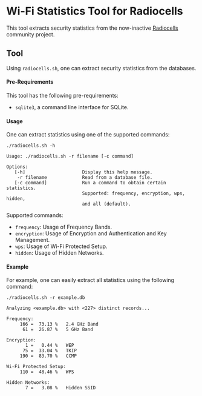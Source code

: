 # Wi-Fi Statistics Tool for Radiocells

This tool extracts security statistics from the now-inactive [Radiocells](https://radiocells.org/) community project.

## Tool

Using ```radiocells.sh```, one can extract security statistics from the databases.

#### Pre-Requirements

This tool has the following pre-requirements:

- ```sqlite3```, a command line interface for SQLite.

#### Usage

One can extract statistics using one of the supported commands:

```
./radiocells.sh -h
```
```
Usage: ./radiocells.sh -r filename [-c command]

Options:
   [-h]                     Display this help message.
    -r filename             Read from a database file.
   [-c command]             Run a command to obtain certain statistics.
                            Supported: frequency, encryption, wps, hidden,
                            and all (default).
```

Supported commands:
- ```frequency```: Usage of Frequency Bands.
- ```encryption```: Usage of Encryption and Authentication and Key Management.
- ```wps```: Usage of Wi-Fi Protected Setup.
- ```hidden```: Usage of Hidden Networks.

#### Example

For example, one can easily extract all statistics using the following command:

```
./radiocells.sh -r example.db
```
```
Analyzing <example.db> with <227> distinct records...

Frequency:
     166 =  73.13 %   2.4 GHz Band
      61 =  26.87 %   5 GHz Band

Encryption:
       1 =   0.44 %   WEP
      75 =  33.04 %   TKIP
     190 =  83.70 %   CCMP

Wi-Fi Protected Setup:
     110 =  48.46 %   WPS

Hidden Networks:
       7 =   3.08 %   Hidden SSID
```

